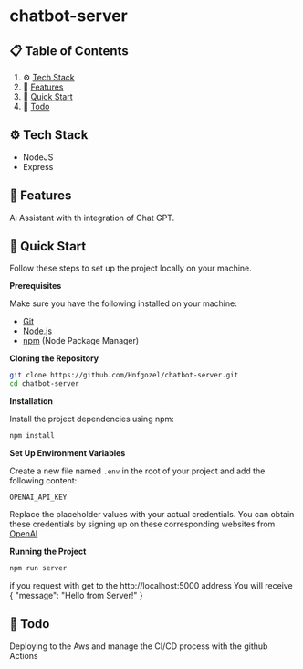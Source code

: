 # chatbot-server

## 📋 <a name="table">Table of Contents</a>

1. ⚙️ [Tech Stack](#tech-stack)
2. 🔋 [Features](#features)
3. 🤸 [Quick Start](#quick-start)
4. 🚀 [Todo](#to-do)

## <a name="tech-stack">⚙️ Tech Stack</a>

- NodeJS
- Express

## <a name="features">🔋 Features</a>

Aı Assistant with th integration of Chat GPT. 

## <a name="quick-start">🤸 Quick Start</a>

Follow these steps to set up the project locally on your machine.

**Prerequisites**

Make sure you have the following installed on your machine:

- [Git](https://git-scm.com/)
- [Node.js](https://nodejs.org/en)
- [npm](https://www.npmjs.com/) (Node Package Manager)


**Cloning the Repository**

```bash
git clone https://github.com/Hnfgozel/chatbot-server.git
cd chatbot-server
```

**Installation**

Install the project dependencies using npm:

```bash
npm install
```

**Set Up Environment Variables**

Create a new file named `.env` in the root of your project and add the following content:

```env
OPENAI_API_KEY
```

Replace the placeholder values with your actual credentials. You can obtain these credentials by signing up on these corresponding websites from [OpenAI](https://platform.openai.com/docs/quickstart?context=node)

**Running the Project**

```bash
npm run server
```

if you request with get to the http://localhost:5000 address You will receive 
{
  "message": "Hello from Server!"
}


## <a name="to-do">🚀 Todo</a>

Deploying to the Aws and manage the CI/CD process with the github Actions